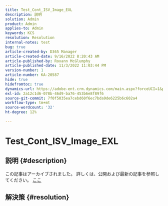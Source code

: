 ```yaml
---
title: Test_Cont_ISV_Image_EXL
description: 説明
solution: Admin
product: Admin
applies-to: Admin
keywords: KCS
resolution: Resolution
internal-notes: test
bug: true
article-created-by: D365 Manager
article-created-date: 9/16/2022 8:20:43 AM
article-published-by: Roxann McGlumphy
article-published-date: 11/3/2022 11:03:44 PM
version-number: 1
article-number: KA-20587
hide: true
hidefromtoc: true
dynamics-url: https://adobe-ent.crm.dynamics.com/main.aspx?forceUCI=1&pagetype=entityrecord&etn=knowledgearticle&id=954ea970-9835-ed11-9db1-002248086696
exl-id: 2a12c1d6-078b-46d9-ba76-453b6e8f89f6
source-git-commit: 7f0f5035ea7cebd60f6ec7bda9de6225b6c602a4
workflow-type: tm+mt
source-wordcount: '32'
ht-degree: 12%

---
```


# Test_Cont_ISV_Image_EXL

## 説明 {#description}

この記事はアーカイブされました。 詳しくは、公開および最新の記事を参照してください。 [ここ](https://experienceleague.adobe.com/search.html#sort=relevancy)

## 解決策 {#resolution}
